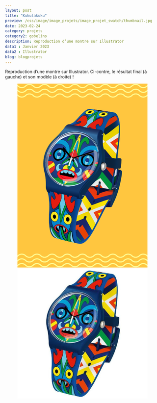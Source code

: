 ```yaml
---
layout: post
title: "Kukulakuku"
preview: /css/image/image_projets/image_projet_swatch/thumbnail.jpg
date: 2023-02-24
category: projets 
category2: gobelins
description: Reproduction d’une montre sur Illustrator
data1 : Janvier 2023
data2 : Illustrator
blog: blogprojets
---
```


Reproduction d’une montre sur Illustrator.
Ci-contre, le résultat final (à gauche) et son modèle (à droite) !
<figure>
  <div><img src="/css/image/image_projets/image_projet_swatch/img1.jpg"></div>
  <div><img src="/css/image/image_projets/image_projet_swatch/img2.jpg"></div>
</figure>
